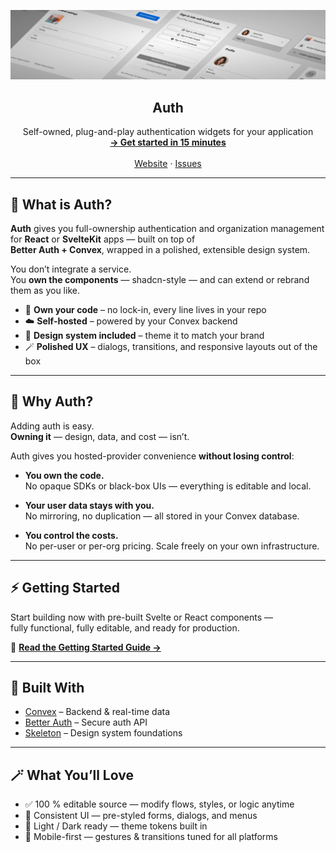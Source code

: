 <p align="center">
  <picture>
    <source srcset="../bannerDark.webp" media="(prefers-color-scheme: dark)">
    <source srcset="../banner.webp" media="(prefers-color-scheme: light)">
    <img src="../banner.webp" alt="Auth Logo">
  </picture>
  <h2 align="center">
    Auth
  </h2>

  <p align="center">
    Self-owned, plug-and-play authentication widgets for your application
    <br />
    <a href="https://etesie.dev/docs/auth/02-getting-started/01-sveltekit"><strong>→ Get started in 15 minutes</strong></a>
    <br />
    <br />
    <a href="https://etesie.dev">Website</a>
    ·
    <a href="https://github.com/mmailaender/auth/issues">Issues</a>
  </p>
</p>

---

## 🧩 What is Auth?

**Auth** gives you full-ownership authentication and organization management for **React** or **SvelteKit** apps — built on top of  
**Better Auth + Convex**, wrapped in a polished, extensible design system.

You don’t integrate a service.  
You **own the components** — shadcn-style — and can extend or rebrand them as you like.

- 🔐 **Own your code** – no lock-in, every line lives in your repo
- ☁️ **Self-hosted** – powered by your Convex backend
- 🎨 **Design system included** – theme it to match your brand
- 🪄 **Polished UX** – dialogs, transitions, and responsive layouts out of the box

---

## 🚀 Why Auth?

Adding auth is easy.  
**Owning it** — design, data, and cost — isn’t.

Auth gives you hosted-provider convenience **without losing control**:

- **You own the code.**  
  No opaque SDKs or black-box UIs — everything is editable and local.

- **Your user data stays with you.**  
  No mirroring, no duplication — all stored in your Convex database.

- **You control the costs.**  
  No per-user or per-org pricing. Scale freely on your own infrastructure.

---

## ⚡ Getting Started

Start building now with pre-built Svelte or React components —  
fully functional, fully editable, and ready for production.

📘 **[Read the Getting Started Guide →](https://etesie.dev/docs/auth/02-getting-started)**

---

## 🧠 Built With

- [Convex](https://convex.dev) – Backend & real-time data
- [Better Auth](https://github.com/get-convex/better-auth) – Secure auth API
- [Skeleton](https://skeleton.dev) – Design system foundations

---

## 🪄 What You’ll Love

- ✅ 100 % editable source — modify flows, styles, or logic anytime
- 🎯 Consistent UI — pre-styled forms, dialogs, and menus
- 🌙 Light / Dark ready — theme tokens built in
- 📱 Mobile-first — gestures & transitions tuned for all platforms
